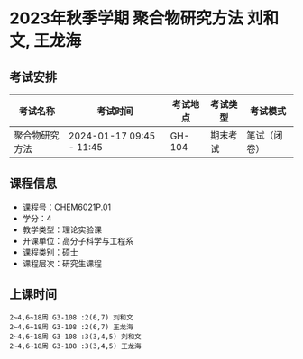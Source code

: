 # 2023年秋季学期 聚合物研究方法 刘和文, 王龙海




## 考试安排

| 考试名称 | 考试时间 | 考试地点 | 考试类型 | 考试模式 |
| -------- | -------- | -------- | -------- | -------- |
| 聚合物研究方法 | 2024-01-17 09:45 - 11:45 | GH-104 | 期末考试 | 笔试（闭卷） |





## 课程信息

- 课程号：CHEM6021P.01
- 学分：4
- 教学类型：理论实验课
- 开课单位：高分子科学与工程系
- 课程类别：硕士
- 课程层次：研究生课程

## 上课时间

```
2~4,6~18周 G3-108 :2(6,7) 刘和文
2~4,6~18周 G3-108 :2(6,7) 王龙海
2~4,6~18周 G3-108 :3(3,4,5) 刘和文
2~4,6~18周 G3-108 :3(3,4,5) 王龙海
```

